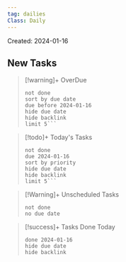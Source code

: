 ```yaml
---
tag: dailies
Class: Daily
---
```

Created: 2024-01-16

## New Tasks

> [!warning]+ OverDue
> ```tasks
> not done
> sort by due date
> due before 2024-01-16
> hide due date
> hide backlink
> limit 5```

> [!todo]+ Today's Tasks
> ```tasks
> not done
> due 2024-01-16
> sort by priority
> hide due date
> hide backlink
> limit 5```

> [!Warning]+ Unscheduled Tasks
> ```tasks
> not done
> no due date
> ```

> [!success]+ Tasks Done Today
> ```tasks
> done 2024-01-16
> hide due date
> hide backlink
> ```
